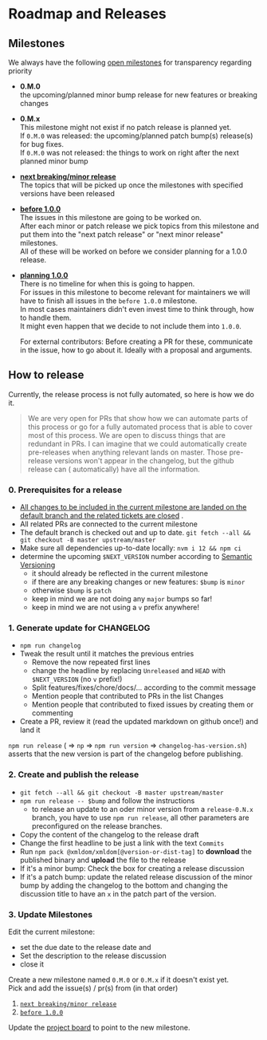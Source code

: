 # Roadmap and Releases

## Milestones

We always have the following [open milestones](https://github.com/xmldom/xmldom/milestones) for
transparency regarding priority

- **0.M.0**\
  the upcoming/planned minor bump release for new features or breaking changes
- **0.M.x**\
  This milestone might not exist if no patch release is planned yet.\
  If `0.M.0` was released: the upcoming/planned patch bump(s) release(s) for bug fixes.\
  If `0.M.0` was not released: the things to work on right after the next planned minor bump
- **[next breaking/minor release](https://github.com/xmldom/xmldom/milestone/12)** \
  The topics that will be picked up once the milestones with specified versions have been released
- **[before 1.0.0](https://github.com/xmldom/xmldom/milestone/5)** \
  The issues in this milestone are going to be worked on.\
  After each minor or patch release we pick topics from this milestone and put them into the "next
  patch release" or "next minor release" milestones.\
  All of these will be worked on before we consider planning for a 1.0.0 release.
- **[planning 1.0.0](https://github.com/xmldom/xmldom/milestone/4)** \
  There is no timeline for when this is going to happen.\
  For issues in this milestone to become relevant for maintainers we will have to finish all issues
  in the `before 1.0.0` milestone.\
  In most cases maintainers didn't even invest time to think through, how to handle them.\
  It might even happen that we decide to not include them into `1.0.0`.

  For external contributors: Before creating a PR for these, communicate in the issue, how to go
  about it. Ideally with a proposal and arguments.

## How to release

Currently, the release process is not fully automated, so here is how we do it.

> We are very open for PRs that show how we can automate parts of this process or go for a fully
> automated process that is able to cover most of this process.
> We are open to discuss things that are redundant in PRs.
> I can imagine that we could automatically create pre-releases when anything relevant lands on
> master. Those pre-release versions won't appear in the changelog, but the github release can (
> automatically) have all the information.

### 0. Prerequisites for a release

- [All changes to be included in the current milestone are landed on the default branch and the related tickets are closed](https://github.com/orgs/xmldom/projects/1/views/5)
  .
- All related PRs are connected to the current milestone
- The default branch is checked out and up to date.
  `git fetch --all && git checkout -B master upstream/master`
- Make sure all dependencies up-to-date locally: `nvm i 12 && npm ci`
- determine the upcoming `$NEXT_VERSION` number according
  to [Semantic Versioning](https://semver.org/spec/v2.0.0.html)
    - it should already be reflected in the current milestone
    - if there are any breaking changes or new features: `$bump` is `minor`
    - otherwise `$bump` is `patch`
    - keep in mind we are not doing any `major` bumps so far!
    - keep in mind we are not using a `v` prefix anywhere!

### 1. Generate update for CHANGELOG

- `npm run changelog`
- Tweak the result until it matches the previous entries
    - Remove the now repeated first lines
    - change the headline by replacing `Unreleased` and `HEAD` with `$NEXT_VERSION` (no `v` prefix!)
    - Split features/fixes/chore/docs/... according to the commit message
    - Mention people that contributed to PRs in the list Changes
    - Mention people that contributed to fixed issues by creating them or commenting
- Create a PR, review it (read the updated markdown on github once!) and land it

`npm run release` ( => `np` => `npm run version` => `changelog-has-version.sh`) asserts that the new
version is part of the changelog before publishing.

### 2. Create and publish the release

- `git fetch --all && git checkout -B master upstream/master`
- `npm run release -- $bump` and follow the instructions
    - to release an update to an oder minor version from a `release-0.N.x` branch, you have to use `npm run release`, all other parameters are preconfigured on the release branches.
- Copy the content of the changelog to the release draft
- Change the first headline to be just a link with the text `Commits`
- Run `npm pack @xmldom/xmldom[@version-or-dist-tag]` to **download** the published binary
  and **upload** the file to the release
- If it's a minor bump: Check the box for creating a release discussion
- If it's a patch bump: update the related release discussion of the minor bump
  by adding the changelog to the bottom and changing the discussion title to have an `x` in the
  patch part of the version.

### 3. Update Milestones

Edit the current milestone:

- set the due date to the release date and
- Set the description to the release discussion
- close it

Create a new milestone named `0.M.0` or `0.M.x` if it doesn't exist yet.\
Pick and add the issue(s) / pr(s) from (in that order)

1. [`next breaking/minor release`](https://github.com/xmldom/xmldom/milestone/12)
2. [`before 1.0.0`](https://github.com/xmldom/xmldom/milestone/5)

Update the [project board](https://github.com/orgs/xmldom/projects/1/views/5) to point to the new
milestone.

